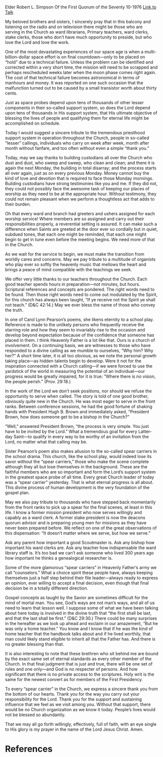 Elder Robert L. Simpson
Of the First Quorum of the Seventy
10-1976
[Link to Talk](https://www.churchofjesuschrist.org/study/general-conference/1976/10/the-lords-support-system?lang=eng)

My beloved brothers and sisters, I sincerely pray that in this balcony and listening on the radio and on television there might be those who are serving in the Church as ward librarians, Primary teachers, ward clerks, stake clerks, those who don’t have much opportunity to preside, but who love the Lord and love the work.

One of the most devastating experiences of our space age is when a multi-billion-dollar space effort is on final countdown—only to be placed on “hold” due to a technical failure. Unless the problem can be identified and corrected within a very short time, the mission will need to be scrapped and perhaps rescheduled weeks later when the moon phase comes right again. The cost of that technical failure becomes astronomical in terms of manhours and money. It was reported on one such occasion that the malfunction turned out to be caused by a small transistor worth about thirty cents.

Just as space probes depend upon tens of thousands of other lesser components in their so-called support system, so does the Lord depend upon tens of thousands in His support system, that His ultimate objective of blessing the lives of people and qualifying them for eternal life might be accomplished on schedule.

Today I would suggest a sincere tribute to the tremendous priesthood support system in operation throughout the Church, people in so-called “lesser” callings, individuals who carry on week after week, month after month without fanfare, and too often without even a simple “thank you.”

Today, may we say thanks to building custodians all over the Church who dust and dust, who sweep and sweep, who clean and clean; and there it is again the next Monday, the building in total disarray; and the process starts all over again, just as on every previous Monday. Money cannot buy the kind of love and devotion that is required to face those Monday mornings. Building custodians have strong testimonies like you and me. If they did not, they could not possibly face the awesome task of keeping our places of worship as they need to be at the appropriate hour. Without testimony, they could not remain pleasant when we perform a thoughtless act that adds to their burden.

Oh that every ward and branch had greeters and ushers assigned for each worship service! Where members are so assigned and carry out their responsibilities properly, a reverential setting is assured. It can make such a difference when Saints are greeted at the door ever so cordially but in quiet, subdued tones, that each one might be reminded, that each one might begin to get in tune even before the meeting begins. We need more of that in the Church.

As we wait for the service to begin, we must make the transition from worldly cares and concerns. May we pay tribute to a multitude of organists who play ever so softly the heavenly music that mellows the heart and brings a peace of mind compatible with the teachings we seek.

We offer very little thanks to our teachers throughout the Church. Each good teacher spends hours in preparation—not minutes, but hours. Scriptural references and concepts are pondered. The right words need to be found. Then those right words need to come out modulated by the Spirit, for this church has always been taught, “If ye receive not the Spirit ye shall not teach.” (D&C 42:14.) May we ever bless the name of those who convey the truth.

In one of Carol Lynn Pearson’s poems, she likens eternity to a school play. Reference is made to the unlikely persons who frequently receive the starring role and how they seem to invariably rise to the occasion and develop beyond expectation because of the confidence that someone has placed in them. I think Heavenly Father is a lot like that. Ours is a church of involvement. On a continuing basis, we are witnesses to those who have responded to a divine calling as we mumble to ourselves, “Why him? Why her?” A short time later, it is all too obvious, as we note the personal growth taking place—as hidden talents begin to develop. Were it not for the inspiration connected with a Church calling—if we were forced to use the yardstick of the world in measuring the potential of an individual—our progress would be greatly impaired, for it is true: “Where there is no vision, the people perish.” (Prov. 29:18.)

In the work of the Lord we don’t seek positions, nor should we refuse the opportunity to serve when called. The story is told of one good brother, obviously quite new in the Church. He was most eager to serve in the front ranks. Between conference sessions, he had the good fortune of shaking hands with President Hugh B. Brown and immediately asked, “President Brown, how does someone get to be a bishop in the Church?”

“Well,” answered President Brown, “the process is very simple. You just have to be invited by the Lord.” What a tremendous goal for every Latter-day Saint—to qualify in every way to be worthy of an invitation from the Lord, no matter what that calling may be.

Sister Pearson’s poem also makes allusion to the so-called spear carriers in the school drama. This church, like the school play, would indeed lose its savor without the “spear carriers,” those who make the scene complete although they all but lose themselves in the background. These are the faithful members who are so important and form the Lord’s support system in the greatest space probe of all time. Every great Church leader of today was a “spear carrier” yesterday. That is what eternal progress is all about. This divine process of human development is the very foundation of the gospel plan.

May we also pay tribute to thousands who have stepped back momentarily from the front ranks to pick up a spear for the final scenes, at least in this life. I know a former mission president who now serves willingly and capably as a ward clerk. A former stake president is now the deacons quorum advisor and is preparing young men for missions as they have never been prepared before. We reflect on one of the great observations of this dispensation: “It doesn’t matter where we serve, but how we serve.”

Ask any parent how important a good Scoutmaster is. Ask any bishop how important his ward clerks are. Ask any teacher how indispensable the ward library staff is. It’s too bad we can’t ask someone who lived 300 years ago how important he thinks a genealogical researcher is.

Some of the more glamorous “spear carriers” in Heavenly Father’s army we call “counselors.” What a choice spirit these people have, always keeping themselves just a half step behind their file leader—always ready to express an opinion, ever willing to accept a final decision, even though that final decision be in a totally different direction.

Gospel concepts as taught by the Savior are sometimes difficult for the mind of mortal man. You see, God’s ways are not man’s ways, and all of us need to learn that lesson well. I suppose some of what we have been talking about here today is involved in the divine truth that “the first shall be last, and that the last shall be first.” (D&C 29:30.) There could be many surprises in the hereafter as we look up ahead and exclaim in our amazement, “But he was only a home teacher.” You know and I know that if he was the kind of home teacher that the handbook talks about and if he lived worthily, that man could likely stand eligible to inherit all that the Father has. And there is no greater blessing than that.

It is also interesting to note that these brethren who sit behind me are bound by the exact same set of eternal standards as every other member of the Church. In that final judgment that is just and true, there will be one set of rules and one only—and God is no respecter of persons. And how significant that there is no private access to the scriptures. Holy writ is the same for the newest convert as for members of the First Presidency.

To every “spear carrier” in the Church, we express a sincere thank you from the bottom of our hearts. Thank you for the way you carry out your responsibility for the Lord. Thank you for the support and sustaining influence that we feel as we visit among you. Without that support, there would be no Church organization as we know it today. People’s lives would not be blessed so abundantly.

That we may all go forth willingly, effectively, full of faith, with an eye single to His glory is my prayer in the name of the Lord Jesus Christ. Amen.

# References
